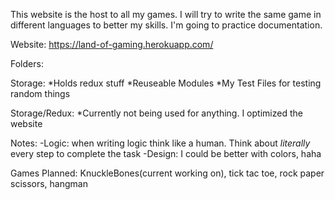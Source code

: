 This website is the host to all my games. I will try to write the same game in different languages to better my skills. I'm going to practice documentation.

Website: https://land-of-gaming.herokuapp.com/

Folders:

Storage: 
*Holds redux stuff
*Reuseable Modules
*My Test Files for testing random things

Storage/Redux:
*Currently not being used for anything. I optimized the website

Notes: 
-Logic: when writing logic think like a human. Think about *literally* every step to complete the task
-Design: I could be better with colors, haha

Games Planned: KnuckleBones(current working on), tick tac toe, rock paper scissors, hangman
